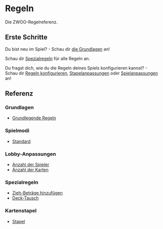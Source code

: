 # Regeln

Die ZWOO-Regelreferenz.

## Erste Schritte

Du bist neu im Spiel? - Schau dir [die Grundlagen](./basics.md) an!

Schau dir [Spezialregeln](./specials.md) für alle Regeln an.

Du fragst dich, wie du die Regeln deines Spiels konfigurieren kannst? - Schau dir [Regeln konfigurieren](./configuring-rules.md), [Stapelanpassungen](./pile.md) oder [Spielanpassungen](./lobby.md) an!

## Referenz

### Grundlagen

- [Grundlegende Regeln](./basics.md)

### Spielmodi

- [Standard](./game-modes.md#the-default-game-mode)

### Lobby-Anpassungen

- [Anzahl der Spieler](./lobby.md#amount-of-players)
- [Anzahl der Karten](./lobby.md#amount-of-cards)

### Spezialregeln

- [Zieh-Beträge hinzufügen](./specials.md#add-draw-amounts)
- [Deck-Tausch](./specials.md#deck-swap)

### Kartenstapel

- [Stapel](./pile.md)
